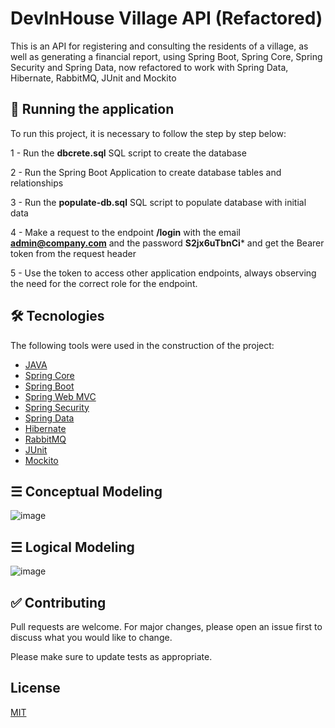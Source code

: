 # DevInHouse Village API (Refactored)

This is an API for registering and consulting the residents of a village, as well as generating a financial report, using Spring Boot, Spring Core, Spring Security and Spring Data, now refactored to work with Spring Data, Hibernate, RabbitMQ, JUnit and Mockito

## 🚀 Running the application

To run this project, it is necessary to follow the step by step below:

1 - Run the **dbcrete.sql** SQL script to create the database

2 - Run the Spring Boot Application to create database tables and relationships

3 - Run the **populate-db.sql** SQL script to populate database with initial data

4 - Make a request to the endpoint **/login** with the email **admin@company.com** and the password **S2jx6uTbnCi*** and get the Bearer token from the request header

5 - Use the token to access other application endpoints, always observing the need for the correct role for the endpoint.


## 🛠 Tecnologies

The following tools were used in the construction of the project:

- [JAVA](https://www.java.com)
- [Spring Core](https://docs.spring.io/spring-framework/docs/current/reference/html/core.html)
- [Spring Boot](https://docs.spring.io/spring-boot/docs/current/reference/html/)
- [Spring Web MVC](https://docs.spring.io/spring-framework/docs/3.2.x/spring-framework-reference/html/mvc.html)
- [Spring Security](https://docs.spring.io/spring-security/reference/index.html)
- [Spring Data](https://spring.io/projects/spring-data)
- [Hibernate](https://hibernate.org/)
- [RabbitMQ](https://www.rabbitmq.com/)
- [JUnit](https://junit.org/junit5/)
- [Mockito](https://site.mockito.org/)

## ☰ Conceptual Modeling
![image](https://user-images.githubusercontent.com/6551994/156147334-688c5c24-27d9-44ec-ac71-45f5f53d726c.png)

## ☰ Logical Modeling
![image](https://user-images.githubusercontent.com/6551994/156144425-df3660d7-26be-4cc1-b0c8-4d5547bf77ba.png)


## ✅ Contributing
Pull requests are welcome. For major changes, please open an issue first to discuss what you would like to change.

Please make sure to update tests as appropriate.

## License
[MIT](https://choosealicense.com/licenses/mit/)
